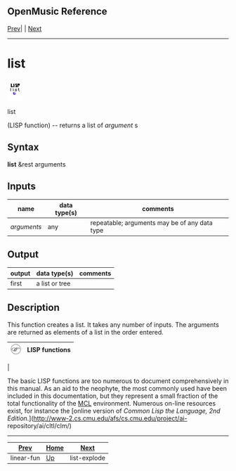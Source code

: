 OpenMusic Reference  
---  
[Prev](linear-fun)| | [Next](list-explode)  
  
* * *

# list

![](figures/functions/lisp/list.png)

  
  
list  
  
(LISP function) \-- returns a list of  _argument_  s  

## Syntax

   **list**  &rest arguments  

## Inputs

name| data type(s)| comments  
---|---|---  
  _arguments_ |  any| repeatable; arguments may be of any data type  
  
## Output

output| data type(s)| comments  
---|---|---  
first| a list or tree|  
  
## Description

This function creates a list. It takes any number of inputs. The arguments are
returned as elements of a list in the order entered.

![Note](figures/images/note.gif)|  **LISP functions**  
---|---  
 |

The basic LISP functions are too numerous to document comprehensively in this
manual. As an aid to the neophyte, the most commonly used have been included
in this documentation, but they represent a small fraction of the total
functionality of the [MCL](glossary#MCL) environment. Numerous on-line
resources exist, for instance the [online version of _Common Lisp the
Language, 2nd Edition_.](http://www-2.cs.cmu.edu/afs/cs.cmu.edu/project/ai-
repository/ai/cltl/clm/)  
  
* * *

[Prev](linear-fun)| [Home](index)| [Next](list-explode)  
---|---|---  
linear-fun| [Up](funcref.main)| list-explode

